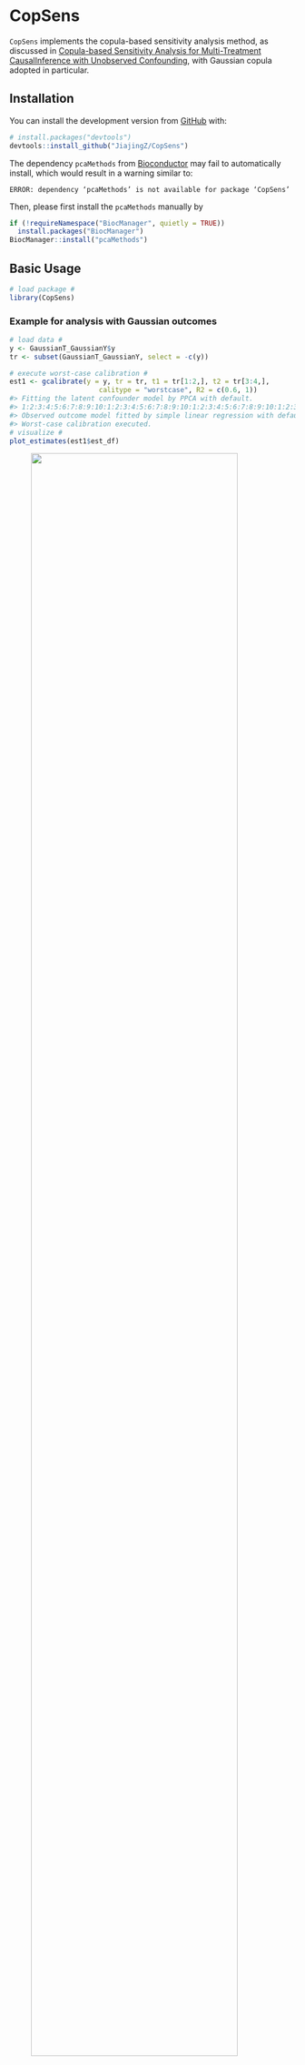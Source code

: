 
<!-- README.md is generated from README.Rmd. Please edit that file -->

# CopSens

<!-- badges: start -->
<!-- badges: end -->

`CopSens` implements the copula-based sensitivity analysis method, as
discussed in [Copula-based Sensitivity Analysis for Multi-Treatment
CausalInference with Unobserved Confounding](), with Gaussian copula
adopted in particular.

## Installation

You can install the development version from
[GitHub](https://github.com/) with:

``` r
# install.packages("devtools")
devtools::install_github("JiajingZ/CopSens")
```

The dependency `pcaMethods` from [Bioconductor](http://bioconductor.org)
may fail to automatically install, which would result in a warning
similar to:

    ERROR: dependency ‘pcaMethods’ is not available for package ‘CopSens’

Then, please first install the `pcaMethods` manually by

``` r
if (!requireNamespace("BiocManager", quietly = TRUE))
  install.packages("BiocManager")
BiocManager::install("pcaMethods")
```

## Basic Usage

``` r
# load package #
library(CopSens)
```

### Example for analysis with Gaussian outcomes

``` r
# load data #
y <- GaussianT_GaussianY$y
tr <- subset(GaussianT_GaussianY, select = -c(y))

# execute worst-case calibration #
est1 <- gcalibrate(y = y, tr = tr, t1 = tr[1:2,], t2 = tr[3:4,],
                      calitype = "worstcase", R2 = c(0.6, 1))
#> Fitting the latent confounder model by PPCA with default.
#> 1:2:3:4:5:6:7:8:9:10:1:2:3:4:5:6:7:8:9:10:1:2:3:4:5:6:7:8:9:10:1:2:3:4:5:6:7:8:9:10:1:2:3:4:5:6:7:8:9:10:
#> Observed outcome model fitted by simple linear regression with default.
#> Worst-case calibration executed.
# visualize #
plot_estimates(est1$est_df)
```

<img src="man/figures/README-gaussian-outcome-example-1.png" width="85%" style="display: block; margin: auto;" />

``` r
# execute multivariate calibration #
est2 <- gcalibrate(y = y, tr = tr, t1 = tr[1:10,], t2 = tr[11:20,],
                      calitype = "multicali", penalty_weight = c(0, 15))
#> Fitting the latent confounder model by PPCA with default.
#> 1:2:3:4:5:6:7:8:9:10:1:2:3:4:5:6:7:8:9:10:1:2:3:4:5:6:7:8:9:10:1:2:3:4:5:6:7:8:9:10:1:2:3:4:5:6:7:8:9:10:
#> Observed outcome model fitted by simple linear regression with default.
#> Multivariate calibration executed.
#> Calibrating with penalty_weight = 0  15
# visualize #
plot_estimates(est2$est_df)
```

<img src="man/figures/README-gaussian-outcome-example-2.png" width="85%" style="display: block; margin: auto;" />

``` r
# execute user-specified calibration #
est3 <- gcalibrate(y = y, tr = tr, t1 = tr[1:2,], t2 = tr[3:4,],
                      calitype = "null", gamma = c(0.96, -0.29, 0),
                      R2 = c(0.3, 0.7, 1))
#> Fitting the latent confounder model by PPCA with default.
#> 1:2:3:4:5:6:7:8:9:10:1:2:3:4:5:6:7:8:9:10:1:2:3:4:5:6:7:8:9:10:1:2:3:4:5:6:7:8:9:10:1:2:3:4:5:6:7:8:9:10:
#> Observed outcome model fitted by simple linear regression with default.
#> User-specified calibration executed.
# visualize #
plot_estimates(est3$est_df)
```

<img src="man/figures/README-gaussian-outcome-example-3.png" width="85%" style="display: block; margin: auto;" />

### Example for analysis with binary outcomes

``` r
# load data #
y <- GaussianT_BinaryY$y
tr <- subset(GaussianT_BinaryY, select = -c(y))
t1 <- tr[1:5,]
t2 <- rep(0, times = ncol(tr))

# calibrate #
est_df <- bcalibrate(y = y, tr = tr, t = rbind(t1, t2),
                     gamma = c(1.27, -0.28, 0),
                     R2 = c(0.5, 0.7))$est_df
#> Fitting the latent confounder model by PPCA with default.
#> 1:2:3:4:5:6:7:8:9:10:1:2:3:4:5:6:7:8:9:10:1:2:3:4:5:6:7:8:9:10:1:2:3:4:5:6:7:8:9:10:1:2:3:4:5:6:7:8:9:10:
#> Observed outcome model fitted by simple probit model with default.
#> R2 =  0.5 , calibrating observation 1  2  3  4  5  6  
#> R2 =  0.7 , calibrating observation 1  2  3  4  5  6
# calculate risk ratio estimator #
rr_df <- est_df[1:5,] / as.numeric(est_df[6,])
# visualize #
plot_estimates(rr_df)
```

<img src="man/figures/README-binary-outcome-example-1.png" width="85%" style="display: block; margin: auto;" />

## Implementation To a Mouse Obesity Study

For further illustration, we compare our approach to a recent analysis
of a mouse obesity dataset [Wang et
al. (2006)](https://doi.org/10.1371/journal.pgen.0020015), conducted by
[Miao et al. (2020)](https://arxiv.org/abs/2011.04504). In particular,
we consider the comparison to their null treatments approach, which
assumes that at least half of the confounded treatments have no causal
effect on the outcome.

``` r
# load the data #
y <- micedata[,1]
tr <- micedata[, 2:18]
```

Following [Miao et al. (2020)](https://arxiv.org/abs/2011.04504), we
infer a Gaussian conditional confounder distribution by applying factor
analysis to treatments, and fit the observed outcome distribution with a
linear regression.

``` r
# treatment model #
nfact <- 1
tr_factanal <- factanal(tr, factors=nfact, scores = "regression")
B_hat <- diag(sqrt(diag(var(tr)))) %*% tr_factanal$loadings
Sigma_t_u_hat <- diag(tr_factanal$uniquenesses * sqrt(diag(var(tr))))
u_hat <- tr_factanal$scores
coef_mu_u_t_hat <- t(B_hat) %*% solve(B_hat %*% t(B_hat) + Sigma_t_u_hat)
cov_u_t_hat <- diag(nfact) - t(B_hat) %*% solve(B_hat %*% t(B_hat) + Sigma_t_u_hat) %*% B_hat

# outcome model #
lmfit_y_t <- lm(y ~ ., data = micedata[,1:18])
beta_t <- coef(lmfit_y_t)[-1]
names(beta_t) <- colnames(tr)
sigma_y_t_hat <- sigma(lmfit_y_t)
```

We explore the ignorance regions for each treatment as well as estimate
the treatment effects with multiple contrast criteria (MCCs) using the
method described in []().

``` r
k <- ncol(tr)
t1 <- diag(k)
t2 <- matrix(0, ncol = k, nrow = k)
u_t_diff <- (t1 - t2) %*% t(coef_mu_u_t_hat)

# worst-case calibration #
R2 <- c(0.3, 0.6, 1)
beta_cali_worstcase <- CopSens::gcalibrate(y, tr, t1 = t1, t2 = t2, calitype = "worstcase",
                                      mu_y_dt = as.matrix(beta_t), sigma_y_t =  sigma_y_t_hat,
                                      mu_u_dt = u_t_diff, cov_u_t = cov_u_t_hat, R2 = R2)$est_df
#> Worst-case calibration executed.
rownames(beta_cali_worstcase) <- names(beta_t)

## multivariate calibration ##
# with L1 norm #
multcali_results_L1 <- CopSens::gcalibrate(y, tr, t1 = t1, t2 = t2, calitype = "multicali",
                                           mu_y_dt = as.matrix(beta_t), sigma_y_t =  sigma_y_t_hat,
                                           mu_u_dt = u_t_diff, cov_u_t = cov_u_t_hat, normtype = "L1")
#> Multivariate calibration executed.
#> Calibrating with penalty_weight = 0
# with L2 norm #
multcali_results_L2 <- CopSens::gcalibrate(y, tr, t1 = t1, t2 = t2, calitype = "multicali", 
                                           mu_y_dt = as.matrix(beta_t), sigma_y_t =  sigma_y_t_hat,
                                           mu_u_dt = u_t_diff, cov_u_t = cov_u_t_hat, normtype = "L2")
#> Multivariate calibration executed.
#> Calibrating with penalty_weight = 0
```

We visualize the analysis results below:

<img src="man/figures/README-unnamed-chunk-6-1.png" width="100%" style="display: block; margin: auto;" />

The Spearman’s rank correlation between the estimated treatment effects
by [Miao et al. (2020)](https://arxiv.org/abs/2011.04504) with null
treatment assumption (“miao\_nulltr”) and the estimates by our MCC
procedure with the L1 (“multicali\_L1”) or L2 minimization
(“multicali\_L2”) are 0.90 and 0.93 respectively.

<img src="man/figures/README-unnamed-chunk-7-1.png" width="100%" style="display: block; margin: auto;" />

The [Miao et al. (2020)](https://arxiv.org/abs/2011.04504)’s causal
effect estimate with null treatment assumption (“miao\_nulltr”) would
correspond to a single point inside the ignorance region (“worstcase
*R*<sup>2</sup> = 1, lower”, “worstcase *R*<sup>2</sup> = 1, upper”)
when the Gaussian copula assumption holds.
